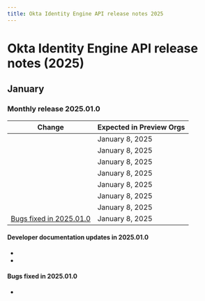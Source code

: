 ```yaml
---
title: Okta Identity Engine API release notes 2025
---
```


<ApiLifecycle access="ie" />

# Okta Identity Engine API release notes (2025)

## January

### Monthly release 2025.01.0

| Change | Expected in Preview Orgs |
|--------|--------------------------|
| [](#okta-account-management-policy-is-ga-in-preview) | January 8, 2025 |
| [](#restrict-access-to-the-admin-console-is-ea-in-preview) | January 8, 2025 |
| [](#new-skipping-of-entitlement-sync-during-import-of-a-user-systems-log-event) | January 8, 2025 |
| [](#create-dynamic-resource-sets-with-conditions-is-ea-in-preview) |  January 8, 2025 |
| [](#idp-client-secret-system-log-event-update) | January 8, 2025 |
| [](#system-log-event-for-emails-added-to-the-bounced-email-list) | January 8, 2025 |
| [](#myaccount-authenticators-api-update) | January 8, 2025 |
| [Bugs fixed in 2025.01.0](#bugs-fixed-in-2025-01-0)| January 8, 2025 |

#### 



#### 


#### 


#### 



#### 



#### 



#### 




#### Developer documentation updates in 2025.01.0

* 
* 


#### Bugs fixed in 2025.01.0

* 
